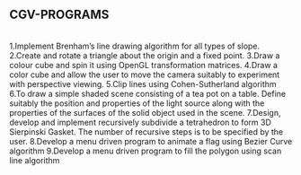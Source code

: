 <html>
  <head>
   
<h2>CGV-PROGRAMS</h2><br>
1.Implement Brenham’s line drawing algorithm for all types of slope.
2.Create and rotate a triangle about the origin and a fixed point.
3.Draw a colour cube and spin it using OpenGL transformation matrices.
4.Draw a color cube and allow the user to move the camera suitably to experiment with perspective viewing.
5.Clip lines using Cohen-Sutherland algorithm
6.To draw a simple shaded scene consisting of a tea pot on a table. Define suitably the position and properties of the light source along with the properties of the surfaces of the solid object used in the scene.
7.Design, develop and implement recursively subdivide a tetrahedron to form 3D Sierpinski Gasket. The number of recursive steps is to be specified by the user.
8.Develop a menu driven program to animate a flag using Bezier Curve algorithm
9.Develop a menu driven program to fill the polygon using scan line algorithm
